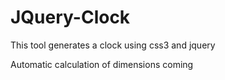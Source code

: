 # JQuery-Clock
This tool generates a clock using css3 and jquery

Automatic calculation of dimensions coming
